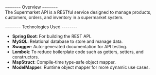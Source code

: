  -------- Overview -------- </br>
The Supermarket API is a RESTful service designed to manage products, customers, orders, and inventory in a supermarket system.
 
 -------- Technologies Used -------- </br>
  <ul>
        <li><strong>Spring Boot</strong>: For building the REST API.</li>
        <li><strong>MySQL</strong>: Relational database to store and manage data.</li>
        <li><strong>Swagger</strong>: Auto-generated documentation for API testing.</li>
        <li><strong>Lombok</strong>: To reduce boilerplate code such as getters, setters, and constructors.</li>
        <li><strong>MapStruct</strong>: Compile-time type-safe object mapper.</li>
        <li><strong>ModelMapper</strong>: Runtime object mapper for more dynamic use cases.</li>
    </ul>
